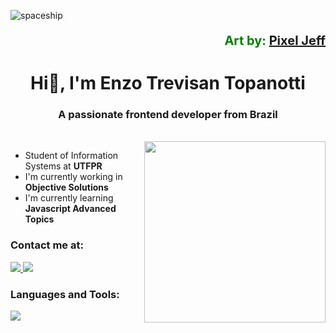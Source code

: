 ![spaceship](https://user-images.githubusercontent.com/69278367/215359881-3ddb5f71-5667-43c8-a0f0-30f5c15f2834.gif)

<p align="right" style="color:green;font-weight:700;font-size:20px"> 
Art by: <a href="https://www.artstation.com/pixeljeff1995" target="_blank">Pixel Jeff</a>
</p>

<h1 align="center">
Hi👋, I'm Enzo Trevisan Topanotti
</h1>

<h3 align="center">
 A passionate frontend developer from Brazil 
</h3>
<br/>

<img align="right" width=290 src="https://user-images.githubusercontent.com/69278367/215366798-f32f1c6c-e2db-4121-9722-23ffe6c8119f.gif" />

* Student of Information Systems at **UTFPR**
* I'm currently working in  **Objective Solutions**
* I'm currently learning **Javascript Advanced Topics**


### Contact me at: 
<p align="left">
  <a href="https://www.linkedin.com/in/enzo-trevisan-topanotti-ba9576197/">
    <img src="https://skillicons.dev/icons?i=linkedin" />
  </a>
    <a href="https://www.instagram.com/enzoo_trevisan_/">
    <img src="https://skillicons.dev/icons?i=instagram" />
  </a>
</p>

### Languages and Tools: 
<p align="left">
    <img src="https://skillicons.dev/icons?i=html,css,js,ts,react,angular,nodejs,linux" />
</p>

